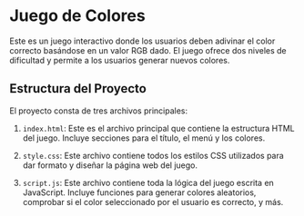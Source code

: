 # Juego de Colores

Este es un juego interactivo donde los usuarios deben adivinar el color correcto basándose en un valor RGB dado. El juego ofrece dos niveles de dificultad y permite a los usuarios generar nuevos colores.

## Estructura del Proyecto

El proyecto consta de tres archivos principales:

1. `index.html`: Este es el archivo principal que contiene la estructura HTML del juego. Incluye secciones para el título, el menú y los colores.

2. `style.css`: Este archivo contiene todos los estilos CSS utilizados para dar formato y diseñar la página web del juego.

3. `script.js`: Este archivo contiene toda la lógica del juego escrita en JavaScript. Incluye funciones para generar colores aleatorios, comprobar si el color seleccionado por el usuario es correcto, y más.

